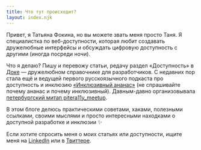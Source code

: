 ```yaml
---
title: Что тут происходит?
layout: index.njk
---
```

Привет, я Татьяна Фокина, но вы можете звать меня просто Таня. Я специалистка по веб-доступности, которая любит создавать дружелюбные интерфейсы и обсуждать цифровую доступность с другими (иногда посреди ночи).

Что я делаю? Пишу и перевожу статьи, редачу раздел «Доступность» в [Доке]({{links.public.doka}}) — дружелюбном справочнике для разработчиков. С недавних пор стала ещё и ведущей первого русскоязычного подкаста про доступность и инклюзию [«Инклюзивный ананас»]({{links.social.pineapple}}) (не спрашивайте почему ананас и почему инклюзивный). Давным-давно организовывала [петербургский митап pitera11y_meetup]({{links.public.pitera11y}}).

В этом блоге делюсь практическими советами, хаками, полезными ссылками, своими мыслями и просто интересными находками о доступной разработке и инклюзии ✨

Если хотите спросить меня о моих статьях или доступности, ищите меня на [LinkedIn]({{links.social.linkedin}}) или в [Твиттере]({{links.social.twitter}}).
